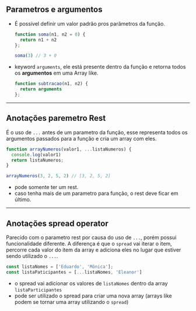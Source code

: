 ## Parametros e argumentos

- É possível definir um valor padrão pros parãmetros da função.

  ```JavaScript
  function soma(n1, n2 = 0) {
    return n1 + n2
  };

  soma(3) // 3 + 0
  ```

- keyword `arguments`, ele está presente dentro da função e retorna todos os **argumentos** em uma Array like.
  ```JavaScript
  function subtracao(n1, n2) {
    return arguments
  };
  ```

---

## Anotações paremetro Rest

É o uso de `...` antes de um parametro da função, esse representa todos os argumentos passados para a função e cria um array com eles.

```JavaScript
function arrayNumeros(valor1, ...listaNumeros) {
  console.log(valor1)
  return listaNumeros;
}

arrayNumeros(3, 2, 5, 2) // [3, 2, 5, 2]
```

- pode somente ter um rest.
- caso tenha mais de um parametro para função, o rest deve ficar em último.

---

## Anotações spread operator

Parecido com o parametro rest por causa do uso de `...`, porém possui funcionalidade diferente. A diferença é que o `spread` vai iterar o item, percorre cada valor do item da array e adiciona eles no lugar que estiver sendo utilizado o `...`.
```JavaScript
const listaNomes = ['Eduardo', 'Mônica'];
const listaPaticipantes = [...listaNomes, 'Eleanor']
```

- o spread vai adicionar os valores de `listaNomes` dentro da array `listaParticipantes`
- pode ser utilizado o spread para criar uma nova array (arrays like podem se tornar uma array utilizando o `spread`)

